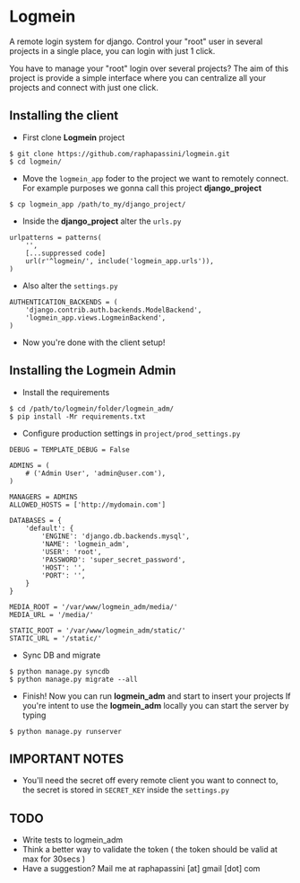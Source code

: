 Logmein
=======

A remote login system for django. Control your "root" user in several projects in a single place, you can login with just 1 click.
  
You have to manage your "root" login over several projects? The aim of this project is provide a simple interface where you can centralize all your projects and connect with just one click.

Installing the client
---------------------

* First clone **Logmein** project

```
$ git clone https://github.com/raphapassini/logmein.git
$ cd logmein/
```

* Move the ```logmein_app``` foder to the project we want to remotely connect.  
  For example purposes we gonna call this project **django_project**

```
$ cp logmein_app /path/to_my/django_project/
```

* Inside the **django_project** alter the ```urls.py```

```
urlpatterns = patterns(
    '',
    [...suppressed code]
    url(r'^logmein/', include('logmein_app.urls')),
)
```

* Also alter the ```settings.py```

```
AUTHENTICATION_BACKENDS = (
    'django.contrib.auth.backends.ModelBackend',
    'logmein_app.views.LogmeinBackend',
)
```

* Now you're done with the client setup!


Installing the Logmein Admin
----------------------------

* Install the requirements

```
$ cd /path/to/logmein/folder/logmein_adm/
$ pip install -Mr requirements.txt 
```

* Configure production settings in ```project/prod_settings.py```

```
DEBUG = TEMPLATE_DEBUG = False

ADMINS = (
    # ('Admin User', 'admin@user.com'),
)

MANAGERS = ADMINS
ALLOWED_HOSTS = ['http://mydomain.com']

DATABASES = {
    'default': {
        'ENGINE': 'django.db.backends.mysql',
        'NAME': 'logmein_adm',
        'USER': 'root',
        'PASSWORD': 'super_secret_password',
        'HOST': '',
        'PORT': '',
    }
}

MEDIA_ROOT = '/var/www/logmein_adm/media/'
MEDIA_URL = '/media/'

STATIC_ROOT = '/var/www/logmein_adm/static/'
STATIC_URL = '/static/'
```

* Sync DB and migrate

```
$ python manage.py syncdb
$ python manage.py migrate --all
```

* Finish! Now you can run **logmein_adm** and start to insert your projects
  If you're intent to use the **logmein_adm** locally you can start the server by typing
```
$ python manage.py runserver
```

IMPORTANT NOTES
-------------------

* You'll need the secret off every remote client you want to connect to, the secret is stored in ```SECRET_KEY``` inside   the ```settings.py```

TODO
----

* Write tests to logmein_adm
* Think a better way to validate the token ( the token should be valid at max for 30secs )
* Have a suggestion? Mail me at raphapassini [at] gmail [dot] com
